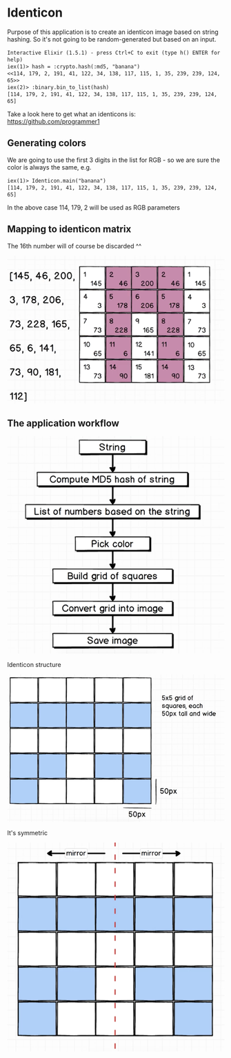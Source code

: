# Identicon
Purpose of this application is to create an identicon image
based on string hashing. So it's not going to be random-generated but based on an input.

```
Interactive Elixir (1.5.1) - press Ctrl+C to exit (type h() ENTER for help)
iex(1)> hash = :crypto.hash(:md5, "banana")
<<114, 179, 2, 191, 41, 122, 34, 138, 117, 115, 1, 35, 239, 239, 124, 65>>
iex(2)> :binary.bin_to_list(hash)
[114, 179, 2, 191, 41, 122, 34, 138, 117, 115, 1, 35, 239, 239, 124, 65]
```
Take a look here to get what an identicons is: https://github.com/programmer1

## Generating colors
We are going to use the first 3 digits in the list for RGB - so we are sure the color is always the same, e.g.

```
iex(1)> Identicon.main("banana")
[114, 179, 2, 191, 41, 122, 34, 138, 117, 115, 1, 35, 239, 239, 124, 65]
```
In the above case 114, 179, 2 will be used as RGB parameters

## Mapping to identicon matrix
The 16th number will of course be discarded ^^

![alt text](https://github.com/fgeraci-devops-zen/identicon/blob/master/Schermata%202017-08-17%20alle%2011.18.55.png)

## The application workflow

![alt text](https://github.com/fgeraci-devops-zen/identicon/blob/master/Schermata%202017-08-17%20alle%2010.38.36.png)

Identicon structure

![alt text](https://github.com/fgeraci-devops-zen/identicon/blob/master/Schermata%202017-08-17%20alle%2010.37.04.png)

It's symmetric

![alt text](https://github.com/fgeraci-devops-zen/identicon/blob/master/Schermata%202017-08-17%20alle%2010.37.26.png)

